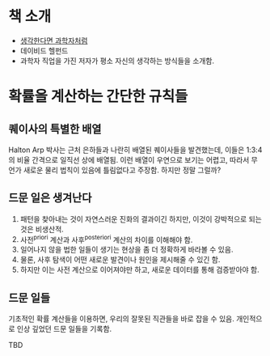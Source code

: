 # 책 소개

- [생각한다면 과학자처럼](http://book.daum.net/detail/book.do?bookid=KOR9791160502763)
- 데이비드 헬펀드
- 과학자 직업을 가진 저자가 평소 자신의 생각하는 방식들을 소개함.

# 확률을 계산하는 간단한 규칙들

## 퀘이사의 특별한 배열

Halton Arp 박사는 근처 은하들과 나란히 배열된 퀘이사들을 발견했는데, 이들은 1:3:4의 비율 간격으로 일직선 상에 배열됨. 이런 배열이 우연으로 보기는 어렵고, 따라서 무언가 새로운 물리 법칙이 있음에 틀림없다고 주장함. 하지만 정말 그럴까?

## 드문 일은 생겨난다

1. 패턴을 찾아내는 것이 자연스러운 진화의 결과이긴 하지만, 이것이 강박적으로 되는 것은 비생산적.
2. 사전<sup>priori</sup> 계산과 사후<sup>posteriori</sup> 계산의 차이를 이해해야 함.
3. 일어나지 않을 법한 일들이 생기는 현상을 좀 더 정확하게 바라볼 수 있음.
4. 물론, 사후 탐색이 어떤 새로운 발견이나 원인을 제시해줄 수 있긴 함.
5. 하지만 이는 사전 계산으로 이어져야만 하고, 새로운 데이터를 통해 검증받아야 함.

## 드문 일들

기초적인 확률 계산들을 이용하면, 우리의 잘못된 직관들을 바로 잡을 수 있음. 개인적으로 인상 깊었던 드문 일들을 기록함.

TBD

